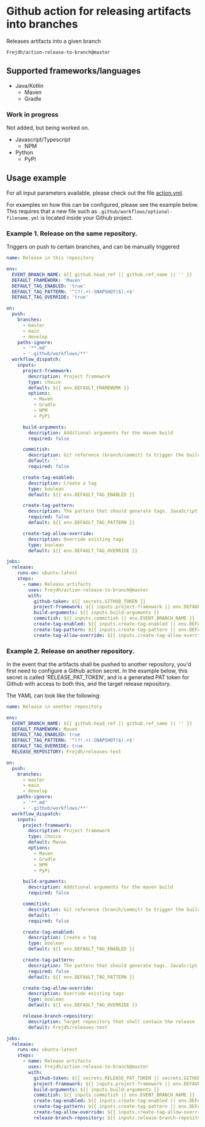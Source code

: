 # Github action for releasing artifacts into branches
Releases artifacts into a given branch

```
Frejdh/action-release-to-branch@master
```

## Supported frameworks/languages
* Java/Kotlin
    * Maven
    * Gradle

### Work in progress
Not added, but being worked on.
* Javascript/Typescript
    * NPM
* Python
    * PyPI

## Usage example
For all input parameters available, please check out the file [action.yml](action.yml).

For examples on how this can be configured, please see the example below.
This requires that a new file such as `.github/workflows/optional-filename.yml` is located inside your Github project.

### Example 1. Release on the same repository.
Triggers on push to certain branches, and can be manually triggered
```yaml
name: Release in this repository

env:
  EVENT_BRANCH_NAME: ${{ github.head_ref || github.ref_name || '' }}
  DEFAULT_FRAMEWORK: 'Maven'
  DEFAULT_TAG_ENABLED: 'true'
  DEFAULT_TAG_PATTERN: '^(?!.+(-SNAPSHOT)$).+$'
  DEFAULT_TAG_OVERRIDE: 'true'

on:
  push:
    branches:
      - master
      - main
      - develop
    paths-ignore:
      - '**.md'
      - '.github/workflows/**'
  workflow_dispatch:
    inputs:
      project-framework:
        description: Project framework
        type: choice
        default: ${{ env.DEFAULT_FRAMEWORK }}
        options:
          - Maven
          - Gradle
          - NPM
          - PyPi

      build-arguments:
        description: Additional arguments for the maven build
        required: false

      commitish:
        description: Git reference (branch/commit) to trigger the build on
        default: ''
        required: false

      create-tag-enabled:
        description: Create a tag
        type: boolean
        default: ${{ env.DEFAULT_TAG_ENABLED }}

      create-tag-pattern:
        description: The pattern that should generate tags. JavaScript regex syntax
        required: false
        default: ${{ env.DEFAULT_TAG_PATTERN }}

      create-tag-allow-override:
        description: Override existing tags
        type: boolean
        default: ${{ env.DEFAULT_TAG_OVERRIDE }}

jobs:
  release:
    runs-on: ubuntu-latest
    steps:
      - name: Release artifacts
        uses: Frejdh/action-release-to-branch@master
        with:
          github-token: ${{ secrets.GITHUB_TOKEN }}
          project-framework: ${{ inputs.project-framework || env.DEFAULT_FRAMEWORK }}
          build-arguments: ${{ inputs.build-arguments }}
          commitish: ${{ inputs.commitish || env.EVENT_BRANCH_NAME }}
          create-tag-enabled: ${{ inputs.create-tag-enabled || env.DEFAULT_TAG_ENABLED }}
          create-tag-pattern: ${{ inputs.create-tag-pattern || env.DEFAULT_TAG_PATTERN }}
          create-tag-allow-override: ${{ inputs.create-tag-allow-override || env.DEFAULT_TAG_OVERRIDE }}

```

### Example 2. Release on another repository.
In the event that the artifacts shall be pushed to another repository, you'd first need to configure a Github action secret.
In the example below, this secret is called 'RELEASE_PAT_TOKEN', and is a generated PAT token for Github with access to both this, and the target release repository.

The YAML can look like the following:
```yaml
name: Release in another repository

env:
  EVENT_BRANCH_NAME: ${{ github.head_ref || github.ref_name || '' }}
  DEFAULT_FRAMEWORK: Maven
  DEFAULT_TAG_ENABLED: true
  DEFAULT_TAG_PATTERN: '^(?!.+(-SNAPSHOT)$).+$'
  DEFAULT_TAG_OVERRIDE: true
  RELEASE_REPOSITORY: Frejdh/releases-test

on:
  push:
    branches:
      - master
      - main
      - develop
    paths-ignore:
      - '**.md'
      - '.github/workflows/**'
  workflow_dispatch:
    inputs:
      project-framework:
        description: Project framework
        type: choice
        default: Maven
        options:
          - Maven
          - Gradle
          - NPM
          - PyPi

      build-arguments:
        description: Additional arguments for the maven build
        required: false

      commitish:
        description: Git reference (branch/commit) to trigger the build on
        default: ''
        required: false

      create-tag-enabled:
        description: Create a tag
        type: boolean
        default: ${{ env.DEFAULT_TAG_ENABLED }}

      create-tag-pattern:
        description: The pattern that should generate tags. JavaScript regex syntax
        required: false
        default: ${{ env.DEFAULT_TAG_PATTERN }}

      create-tag-allow-override:
        description: Override existing tags
        type: boolean
        default: ${{ env.DEFAULT_TAG_OVERRIDE }}

      release-branch-repository:
        description: Target repository that shall contain the release
        default: Frejdh/releases-test

jobs:
  release:
    runs-on: ubuntu-latest
    steps:
      - name: Release artifacts
        uses: Frejdh/action-release-to-branch@master
        with:
          github-token: ${{ secrets.RELEASE_PAT_TOKEN || secrets.GITHUB_TOKEN }}
          project-framework: ${{ inputs.project-framework || env.DEFAULT_FRAMEWORK }}
          build-arguments: ${{ inputs.build-arguments }}
          commitish: ${{ inputs.commitish || env.EVENT_BRANCH_NAME }}
          create-tag-enabled: ${{ inputs.create-tag-enabled || env.DEFAULT_TAG_ENABLED }}
          create-tag-pattern: ${{ inputs.create-tag-pattern || env.DEFAULT_TAG_PATTERN }}
          create-tag-allow-override: ${{ inputs.create-tag-allow-override || env.DEFAULT_TAG_OVERRIDE }}
          release-branch-repository: ${{ inputs.release-branch-repository || env.RELEASE_REPOSITORY }}

```
